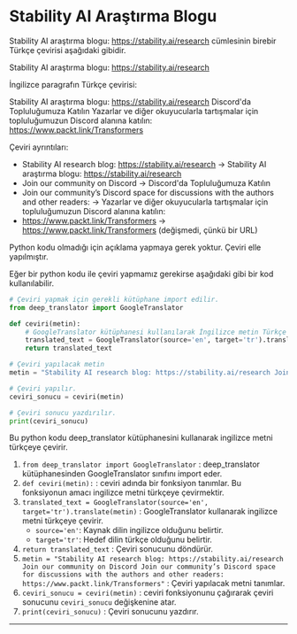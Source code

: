 # Stability AI Araştırma Blogu

Stability AI araştırma blogu: https://stability.ai/research cümlesinin birebir Türkçe çevirisi aşağıdaki gibidir.

Stability AI araştırma blogu: https://stability.ai/research

İngilizce paragrafın Türkçe çevirisi:

Stability AI araştırma blogu: https://stability.ai/research Discord'da Topluluğumuza Katılın Yazarlar ve diğer okuyucularla tartışmalar için topluluğumuzun Discord alanına katılın: https://www.packt.link/Transformers

Çeviri ayrıntıları:

- Stability AI research blog: https://stability.ai/research -> Stability AI araştırma blogu: https://stability.ai/research
- Join our community on Discord -> Discord'da Topluluğumuza Katılın
- Join our community’s Discord space for discussions with the authors and other readers: -> Yazarlar ve diğer okuyucularla tartışmalar için topluluğumuzun Discord alanına katılın:
- https://www.packt.link/Transformers -> https://www.packt.link/Transformers (değişmedi, çünkü bir URL)

Python kodu olmadığı için açıklama yapmaya gerek yoktur. Çeviri elle yapılmıştır.

Eğer bir python kodu ile çeviri yapmamız gerekirse aşağıdaki gibi bir kod kullanılabilir.

```python
# Çeviri yapmak için gerekli kütüphane import edilir.
from deep_translator import GoogleTranslator

def ceviri(metin):
    # GoogleTranslator kütüphanesi kullanılarak İngilizce metin Türkçe'ye çevrilir.
    translated_text = GoogleTranslator(source='en', target='tr').translate(metin)
    return translated_text

# Çeviri yapılacak metin
metin = "Stability AI research blog: https://stability.ai/research Join our community on Discord Join our community’s Discord space for discussions with the authors and other readers: https://www.packt.link/Transformers"

# Çeviri yapılır.
ceviri_sonucu = ceviri(metin)

# Çeviri sonucu yazdırılır.
print(ceviri_sonucu)
```

Bu python kodu deep_translator kütüphanesini kullanarak ingilizce metni türkçeye çevirir. 

1. `from deep_translator import GoogleTranslator` : deep_translator kütüphanesinden GoogleTranslator sınıfını import eder.
2. `def ceviri(metin):` : ceviri adında bir fonksiyon tanımlar. Bu fonksiyonun amacı ingilizce metni türkçeye çevirmektir.
3. `translated_text = GoogleTranslator(source='en', target='tr').translate(metin)` : GoogleTranslator kullanarak ingilizce metni türkçeye çevirir. 
   - `source='en'`: Kaynak dilin ingilizce olduğunu belirtir.
   - `target='tr'`: Hedef dilin türkçe olduğunu belirtir.
4. `return translated_text` : Çeviri sonucunu döndürür.
5. `metin = "Stability AI research blog: https://stability.ai/research Join our community on Discord Join our community’s Discord space for discussions with the authors and other readers: https://www.packt.link/Transformers"` : Çeviri yapılacak metni tanımlar.
6. `ceviri_sonucu = ceviri(metin)` : ceviri fonksiyonunu çağırarak çeviri sonucunu `ceviri_sonucu` değişkenine atar.
7. `print(ceviri_sonucu)` : Çeviri sonucunu yazdırır.

---

